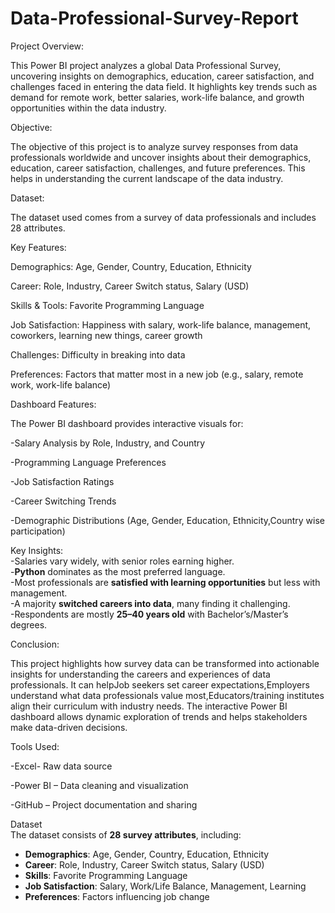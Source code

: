 # Data-Professional-Survey-Report

Project Overview:

This Power BI project analyzes a global Data Professional Survey, uncovering insights on demographics, education, career satisfaction, and challenges faced in entering the data field. It highlights key trends such as demand for remote work, better salaries, work-life balance, and growth opportunities within the data industry.

Objective:

The objective of this project is to analyze survey responses from data professionals worldwide and uncover insights about their demographics, education, career satisfaction, challenges, and future preferences. This helps in understanding the current landscape of the data industry.

Dataset:

The dataset used comes from a survey of data professionals and includes 28 attributes.

Key Features:

Demographics: Age, Gender, Country, Education, Ethnicity

Career: Role, Industry, Career Switch status, Salary (USD)

Skills & Tools: Favorite Programming Language

Job Satisfaction: Happiness with salary, work-life balance, management, coworkers, learning new things, career growth

Challenges: Difficulty in breaking into data

Preferences: Factors that matter most in a new job (e.g., salary, remote work, work-life balance)

Dashboard Features:

The Power BI dashboard provides interactive visuals for:

-Salary Analysis by Role, Industry, and Country

-Programming Language Preferences

-Job Satisfaction Ratings

-Career Switching Trends

-Demographic Distributions (Age, Gender, Education, Ethnicity,Country wise participation)

Key Insights:  
-Salaries vary widely, with senior roles earning higher.  
-**Python** dominates as the most preferred language.  
-Most professionals are **satisfied with learning opportunities** but less with management.  
-A majority **switched careers into data**, many finding it challenging.  
-Respondents are mostly **25–40 years old** with Bachelor’s/Master’s degrees.

Conclusion:

This project highlights how survey data can be transformed into actionable insights for understanding the careers and experiences of data professionals. It can helpJob seekers set career expectations,Employers understand what data professionals value most,Educators/training institutes align their curriculum with industry needs.
The interactive Power BI dashboard allows dynamic exploration of trends and helps stakeholders make data-driven decisions.

Tools Used:

-Excel- Raw data source

-Power BI – Data cleaning and visualization

-GitHub – Project documentation and sharing

Dataset  
The dataset consists of **28 survey attributes**, including:  
- **Demographics**: Age, Gender, Country, Education, Ethnicity  
- **Career**: Role, Industry, Career Switch status, Salary (USD)  
- **Skills**: Favorite Programming Language  
- **Job Satisfaction**: Salary, Work/Life Balance, Management, Learning  
- **Preferences**: Factors influencing job change  
